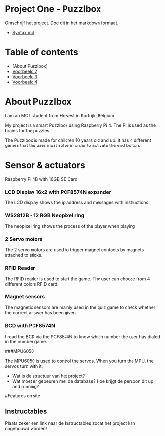 # Project One - Puzzlbox


Omschrijf het project. Doe dit in het markdown formaat.
- [Syntax md](https://docs.github.com/en/get-started/writing-on-github/getting-started-with-writing-and-formatting-on-github/basic-writing-and-formatting-syntax)

# Table of contents
- [About Puzzlbox]
- [Voorbeeld 2](https://github.com/tsungtwu/flask-example/blob/master/README.md)
- [Voorbeeld 3](https://github.com/twbs/bootstrap/blob/main/README.md)
- [Voorbeeld 4](https://www.makeareadme.com/)

# About Puzzlbox
I am an MCT student from Howest in Kortrijk, Belgium.

My project is a smart Puzzlbox using Raspberry Pi 4.
The Pi is used as the brains for the puzzles.

The Puzzlbox is made for children 10 years old and up. It has 4 different games that the user must solve in order to activate the end button.

# Sensor & actuators
Raspberry Pi 4B with 16GB SD Card

### LCD Display 16x2 with PCF8574N expander

The LCD display shows the ip address and messages with instructions.

### WS2812B - 12 RGB Neopixel ring

The neopixel ring shows the process of the player when playing

### 2 Servo motors

The 2 servo motors are used to trigger magnet contacts by magnets attached to sticks.

### RFID Reader

The RFID reader is used to start the game. The user can choose from 4 different colors RFID card.

### Magnet sensors

The magnetic sensors are mainly used in the quiz game to check whether the correct answer has been given.

### BCD with PCF8574N

I read the BCD via the PCF8574N to know which number the user has dialed in the number game.

###MPU6050

The MPU6050 is used to control the servos. When you turn the MPU, the servos turn with it.


- Wat is de structuur van het project?
- Wat moet er gebeuren met de database? Hoe krijgt de persoon dit up and running?

#Features on site
  
## Instructables
Plaats zeker een link naar de Instructables zodat het project kan nagebouwd worden!
